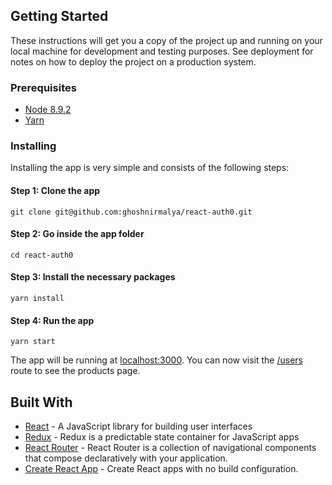## Getting Started

These instructions will get you a copy of the project up and running on your local machine for development and testing purposes. See deployment for notes on how to deploy the project on a production system.

### Prerequisites

- [Node 8.9.2](https://nodejs.org/en/)
- [Yarn](https://yarnpkg.com/en/docs/install)

### Installing

Installing the app is very simple and consists of the following steps:

#### Step 1: Clone the app

```
git clone git@github.com:ghoshnirmalya/react-auth0.git
```

#### Step 2: Go inside the app folder

```
cd react-auth0
```

#### Step 3: Install the necessary packages

```
yarn install
```

#### Step 4: Run the app

```
yarn start
```

The app will be running at [localhost:3000](http://localhost:3000/). You can now visit the [/users](http://localhost:3000/users) route to see the products page.

## Built With

- [React](https://facebook.github.io/react/) - A JavaScript library for building user interfaces
- [Redux](https://redux.js.org/) - Redux is a predictable state container for JavaScript apps
- [React Router](https://reacttraining.com/react-router/) - React Router is a collection of navigational components that compose declaratively with your application.
- [Create React App](https://github.com/facebookincubator/create-react-app/) - Create React apps with no build configuration.
